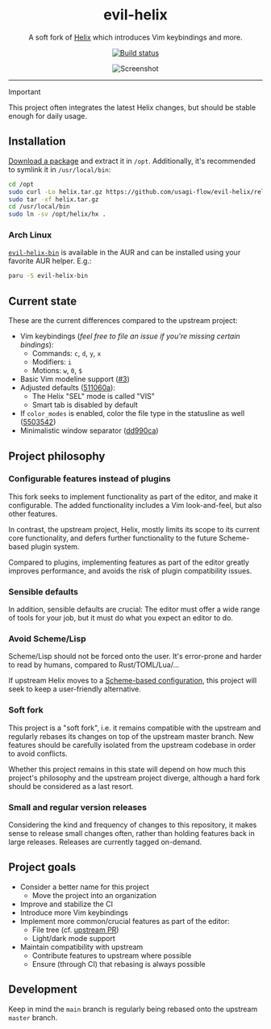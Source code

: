 <div align="center">

<h1>evil-helix</h1>

A soft fork of [Helix](https://helix-editor.com) which introduces Vim keybindings and more.

[![Build status](https://img.shields.io/github/actions/workflow/status/usagi-flow/evil-helix/evil-build-tag.yml?style=for-the-badge&logo=github)](https://github.com/usagi-flow/evil-helix/actions/workflows/evil-build-tag.yml)

![Screenshot](./screenshot.png)

<hr />

</div>

> [!IMPORTANT]
> This project often integrates the latest Helix changes, but should be stable enough for daily usage.

## Installation

[Download a package](https://github.com/usagi-flow/evil-helix/releases) and extract it in `/opt`. Additionally, it's recommended to symlink it in `/usr/local/bin`:

```sh
cd /opt
sudo curl -Lo helix.tar.gz https://github.com/usagi-flow/evil-helix/releases/download/release-<VERSION>/helix-<ARCH>-<OS>.tar.gz
sudo tar -xf helix.tar.gz
cd /usr/local/bin
sudo ln -sv /opt/helix/hx .
```

### Arch Linux

[`evil-helix-bin`](https://aur.archlinux.org/packages/evil-helix-bin) is available in the AUR and can be installed using your favorite AUR helper. E.g.:

```sh
paru -S evil-helix-bin
```

## Current state

These are the current differences compared to the upstream project:

-	Vim keybindings (_feel free to file an issue if you're missing certain bindings_):
	-	Commands: `c`, `d`, `y`, `x`
	-	Modifiers: `i`
	-	Motions: `w`, `0`, `$`
-	Basic Vim modeline support ([#3](https://github.com/usagi-flow/evil-helix/pull/3))
-	Adjusted defaults ([511060a](https://github.com/usagi-flow/evil-helix/commit/511060abcfcbe9377ec50e8a0ecaf4c0660776bb)):
	-	The Helix "SEL" mode is called "VIS"
	-	Smart tab is disabled by default
-	If `color_modes` is enabled, color the file type in the statusline as well ([5503542](https://github.com/usagi-flow/evil-helix/commit/5503542c0314936ea91464f2944666ed42fea86c))
-	Minimalistic window separator ([dd990ca](https://github.com/usagi-flow/evil-helix/commit/dd990cad1cb92a024321aca19728c68cb066dd09))

## Project philosophy

### Configurable features instead of plugins

This fork seeks to implement functionality as part of the editor, and make it configurable.
The added functionality includes a Vim look-and-feel, but also other features.

In contrast, the upstream project, Helix, mostly limits its scope to its current core functionality, and defers further functionality to the future Scheme-based plugin system.

Compared to plugins, implementing features as part of the editor greatly improves performance, and avoids the risk of plugin compatibility issues.

### Sensible defaults

In addition, sensible defaults are crucial:
The editor must offer a wide range of tools for your job, but it must do what you expect an editor to do.

### Avoid Scheme/Lisp

Scheme/Lisp should not be forced onto the user.
It's error-prone and harder to read by humans, compared to Rust/TOML/Lua/...

If upstream Helix moves to a [Scheme-based configuration](https://github.com/helix-editor/helix/issues/10389),
this project will seek to keep a user-friendly alternative.

### Soft fork

This project is a "soft fork", i.e. it remains compatible with the upstream and regularly rebases its changes on top of the upstream master branch. New features should be carefully isolated from the upstream codebase in order to avoid conflicts.

Whether this project remains in this state will depend on how much this project's philosophy and the upstream project diverge, although a hard fork should be considered as a last resort.

### Small and regular version releases

Considering the kind and frequency of changes to this repository, it makes sense to release small changes often, rather than holding features back in large releases. Releases are currently tagged on-demand.

## Project goals

-	Consider a better name for this project
	-	Move the project into an organization
-	Improve and stabilize the CI
-	Introduce more Vim keybindings
-	Implement more common/crucial features as part of the editor:
	-	File tree (cf. [upstream PR](https://github.com/helix-editor/helix/pull/5768))
	-	Light/dark mode support
-	Maintain compatibility with upstream
	-	Contribute features to upstream where possible
	-	Ensure (through CI) that rebasing is always possible

## Development

Keep in mind the `main` branch is regularly being rebased onto the upstream `master` branch.